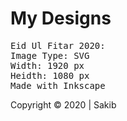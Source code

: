 # My Designs

<pre>
Eid Ul Fitar 2020:
Image Type: SVG
Width: 1920 px
Heidth: 1080 px
Made with Inkscape
</pre>

Copyright © 2020 | Sakib
